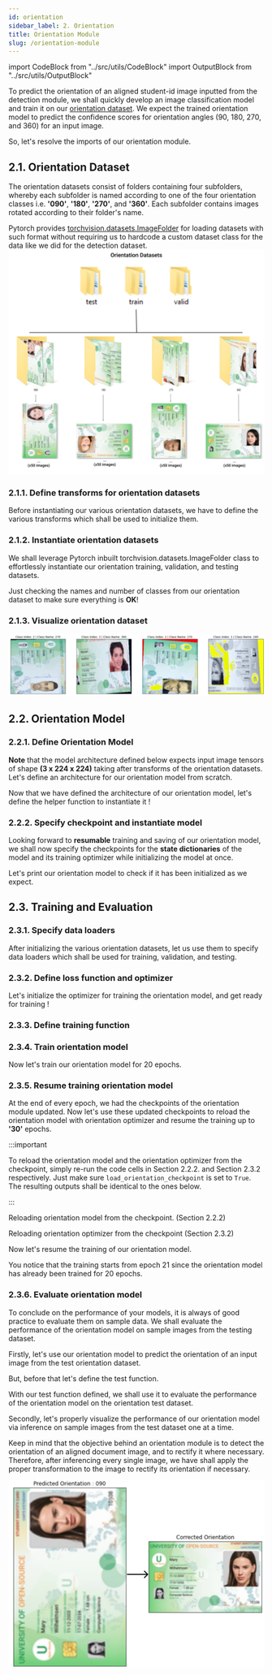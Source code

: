```yaml
---
id: orientation
sidebar_label: 2. Orientation
title: Orientation Module
slug: /orientation-module
---
```


import CodeBlock from "../src/utils/CodeBlock"
import OutputBlock from "../src/utils/OutputBlock"

To predict the orientation of an aligned student-id image inputted from the detection module, we shall quickly develop an image classification model and train it on our [orientation dataset](https://github.com/MbassiJaphet/pytorch-for-information-extraction/tree/master/code/datasets/orientation). We expect the trained orientation model to predict the confidence scores for orientation angles (90, 180, 270, and 360) for an input image.

So, let's resolve the imports of our orientation module.
<CodeBlock file="orientation_module_imports"></CodeBlock>

## **2.1. Orientation Dataset**
The orientation datasets consist of folders containing four subfolders, whereby each subfolder is named according to one of the four orientation classes i.e. **'090'**, **'180'**, **'270'**, and **'360'**. Each subfolder contains images rotated according to their folder's name.

Pytorch provides [torchvision.datasets.ImageFolder](https://pytorch.org/docs/stable/torchvision/datasets.html#torchvision.datasets.ImageFolder) for loading datasets with such format without requiring us to hardcode a custom dataset class for the data like we did for the detection dataset.
![img](../static/img/orientation-datasets.svg)


### 2.1.1. Define transforms for orientation datasets
Before instantiating our various orientation datasets, we have to define the various transforms which shall be used to initialize them.
<CodeBlock file="orientation_dataset_transforms"></CodeBlock>

### 2.1.2.  Instantiate orientation datasets
We shall leverage Pytorch inbuilt torchvision.datasets.ImageFolder class to effortlessly instantiate our orientation training, validation, and testing datasets.
<CodeBlock file="orientation_dataset_init"></CodeBlock>

Just checking the names and number of classes from our orientation dataset to make sure everything is **OK**!
<CodeBlock file="orientation_dataset_classes"></CodeBlock>
<OutputBlock file="orientation_dataset_classes_output"></OutputBlock>

### 2.1.3. Visualize orientation dataset
<CodeBlock file="orientation_dataset_visualize"></CodeBlock>

![img](../static/img/orientation-sample.svg)


## **2.2. Orientation Model**
### 2.2.1. Define Orientation Model
**Note** that the model architecture defined below expects input image tensors of shape  **(3 x 224 x 224)** taking after transforms of the orientation datasets.
Let's define an architecture for our orientation model from scratch.
<CodeBlock file="orientation_model"></CodeBlock>

Now that we have defined the architecture of our orientation model, let's define the helper function to instantiate it !
<CodeBlock file="orientation_model_init_function"></CodeBlock>

### 2.2.2. Specify checkpoint and instantiate model
Looking forward to **resumable** training and saving of our orientation model, we shall now specify the checkpoints for the **state dictionaries** of the model and its training optimizer while initializing the model at once.
<CodeBlock file="orientation_checkpoint"></CodeBlock>
<OutputBlock file="orientation_checkpoint_output"></OutputBlock>

Let's print our orientation model to check if it has been initialized as we expect.
<CodeBlock file="orientation_model_visualize"></CodeBlock>
<OutputBlock file="orientation_model_visualize_output"></OutputBlock>

## **2.3. Training and Evaluation**
### 2.3.1. Specify data loaders
After initializing the various orientation datasets, let us use them to specify data loaders which shall be used for training, validation, and testing.
<CodeBlock file="orientation_dataset_loaders"></CodeBlock>

### 2.3.2. Define loss function and optimizer
Let's initialize the optimizer for training the orientation model, and get ready for training !
<CodeBlock file="orientation_optimizer"></CodeBlock>

### 2.3.3. Define training function
<CodeBlock file="orientation_model_train_function"></CodeBlock>

### 2.3.4. Train orientation model
Now let's train our orientation model for 20 epochs.
<CodeBlock file="orientation_model_train"></CodeBlock>
<OutputBlock file="orientation_model_train_output"></OutputBlock>

### 2.3.5. Resume training orientation model
At the end of every epoch, we had the checkpoints of the orientation module updated. Now let's use these updated checkpoints to reload the orientation model with orientation optimizer and resume the training up to **'30'** epochs.

:::important

To reload the orientation model and the orientation optimizer from the checkpoint, simply re-run the code cells in Section 2.2.2. and Section 2.3.2 respectively. Just make sure ``load_orientation_checkpoint`` is set to ``True``. The resulting outputs shall be identical to the ones below.

:::

Reloading orientation model from the checkpoint. (Section 2.2.2)
<CodeBlock file="orientation_checkpoint"></CodeBlock>
<OutputBlock file="orientation_model_init_checkpoint_output"></OutputBlock>

Reloading orientation optimizer from the checkpoint (Section 2.3.2)
<CodeBlock file="orientation_optimizer"></CodeBlock>
<OutputBlock file="orientation_optimizer_init_checkpoint_output"></OutputBlock>

Now let's resume the training of our orientation model.
<CodeBlock file="orientation_model_train_resume"></CodeBlock>
<OutputBlock file="orientation_model_train_resume_output"></OutputBlock>

You notice that the training starts from epoch 21 since the orientation model has already been trained for 20 epochs.

### 2.3.6. Evaluate orientation model
To conclude on the performance of your models, it is always of good practice to evaluate them on sample data. We shall evaluate the performance of the orientation model on sample images from the testing dataset.

Firstly, let's use our orientation model to predict the orientation of an input image from the test orientation dataset.

But, before that let's define the test function.
<CodeBlock file="orientation_model_test_function"></CodeBlock>

With our test function defined, we shall use it to evaluate the performance of the orientation model on the orientation test dataset.
<CodeBlock file="orientation_model_test"></CodeBlock>
<OutputBlock file="orientation_model_test_output"></OutputBlock>

Secondly, let's properly visualize the performance of our orientation model via inference on sample images from the test dataset one at a time.

Keep in mind that the objective behind an orientation module is to detect the orientation of an aligned document image, and to rectify it where necessary. Therefore, after inferencing every single image, we have shall apply the proper transformation to the image to rectify its orientation if necessary.
<CodeBlock file="orientation_model_prediction_visualize"></CodeBlock>

![img](../static/img/orientation-prediction.svg)